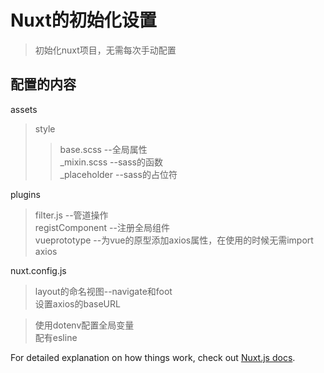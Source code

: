 # Nuxt的初始化设置

> 初始化nuxt项目，无需每次手动配置

## 配置的内容
assets  
> style  
>>base.scss     --全局属性  
>>_mixin.scss   --sass的函数  
>>_placeholder  --sass的占位符  
  
plugins  
>filter.js         --管道操作  
>registComponent   --注册全局组件  
>vueprototype      --为vue的原型添加axios属性，在使用的时候无需import axios 

nuxt.config.js
>layout的命名视图--navigate和foot  
>设置axios的baseURL
  
>使用dotenv配置全局变量  
>配有esline  

For detailed explanation on how things work, check out [Nuxt.js docs](https://nuxtjs.org).
